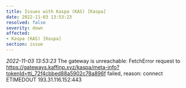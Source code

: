 ```yaml
---
title: Issues with Kaspa (KAS) [Kaspa]
date: 2022-11-03 13:53:23
resolved: false
severity: down
affected:
- Kaspa (KAS) [Kaspa]
section: issue
---
```


*2022-11-03 13:53:23* The gateway is unreachable: FetchError request to https://gateways.kaffinp.xyz/kaspa/meta-info?tokenId=tti_72f4cbbed88a5902c78a896f failed, reason: connect ETIMEDOUT 193.31.116.152:443